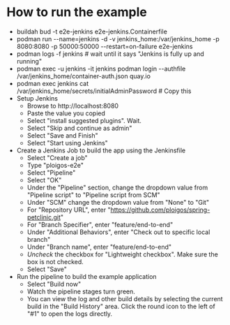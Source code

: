 # How to run the example
* buildah bud -t e2e-jenkins e2e-jenkins.Containerfile
* podman run --name=jenkins -d -v jenkins_home:/var/jenkins_home -p 8080:8080 -p 50000:50000 --restart=on-failure e2e-jenkins
* podman logs -f jenkins # wait until it says "Jenkins is fully up and running"
* podman exec -u jenkins -it jenkins podman login --authfile /var/jenkins_home/container-auth.json quay.io
* podman exec jenkins cat /var/jenkins_home/secrets/initialAdminPassword # Copy this
* Setup Jenkins
  * Browse to http://localhost:8080
  * Paste the value you copied
  * Select "install suggested plugins". Wait.
  * Select "Skip and continue as admin"
  * Select "Save and Finish"
  * Select "Start using Jenkins"
* Create a Jenkins Job to build the app using the Jenkinsfile
  * Select "Create a job"
  * Type "ploigos-e2e"
  * Select "Pipeline"
  * Select "OK"
  * Under the "Pipeline" section, change the dropdown value from "Pipeline script" to "Pipeline script from SCM"
  * Under "SCM" change the dropdown value from "None" to "Git"
  * For "Repository URL", enter "https://github.com/ploigos/spring-petclinic.git"
  * For "Branch Specifier", enter "feature/end-to-end"
  * Under "Additional Behaviors", enter "Check out to specific local branch"
  * Under "Branch name", enter "feature/end-to-end"
  * *Uncheck* the checkbox for "Lightweight checkbox". Make sure the box is not checked.
  * Select "Save"
* Run the pipeline to build the example application
  * Select "Build now"
  * Watch the pipeline stages turn green.
  * You can view the log and other build details by selecting the current build in the "Build History" area. Click the round icon to the left of "#1" to open the logs directly.

